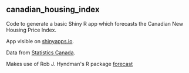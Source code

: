 ## canadian_housing_index

Code to generate a basic Shiny R app which forecasts the Canadian New Housing Price Index.

App visible on [shinyapps.io](https://agawronski.shinyapps.io/canadian_housing_index/).

Data from [Statistics Canada](http://www5.statcan.gc.ca/cansim/a26?lang=eng&retrLang=eng&id=3270056&&pattern=&stByVal=1&p1=1&p2=31&tabMode=dataTable&csid=).

Makes use of Rob J. Hyndman's R package [forecast](http://pkg.robjhyndman.com/forecast/)
